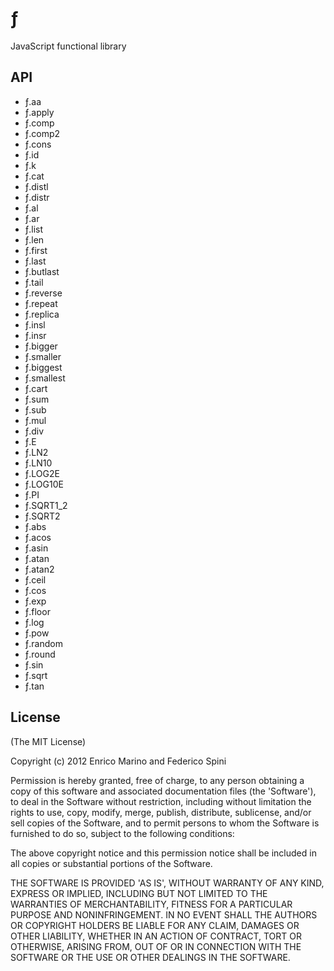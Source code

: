 # ƒ

JavaScript functional library

## API

- ƒ.aa
- ƒ.apply
- ƒ.comp
- ƒ.comp2
- ƒ.cons
- ƒ.id
- ƒ.k
- ƒ.cat
- ƒ.distl
- ƒ.distr
- ƒ.al
- ƒ.ar
- ƒ.list
- ƒ.len
- ƒ.first
- ƒ.last
- ƒ.butlast
- ƒ.tail
- ƒ.reverse
- ƒ.repeat
- ƒ.replica
- ƒ.insl
- ƒ.insr
- ƒ.bigger
- ƒ.smaller
- ƒ.biggest
- ƒ.smallest
- ƒ.cart
- ƒ.sum
- ƒ.sub
- ƒ.mul
- ƒ.div
- ƒ.E
- ƒ.LN2
- ƒ.LN10
- ƒ.LOG2E
- ƒ.LOG10E
- ƒ.PI
- ƒ.SQRT1_2
- ƒ.SQRT2
- ƒ.abs
- ƒ.acos
- ƒ.asin
- ƒ.atan
- ƒ.atan2
- ƒ.ceil
- ƒ.cos
- ƒ.exp
- ƒ.floor
- ƒ.log
- ƒ.pow
- ƒ.random
- ƒ.round
- ƒ.sin
- ƒ.sqrt
- ƒ.tan

## License

(The MIT License)

Copyright (c) 2012 Enrico Marino and Federico Spini

Permission is hereby granted, free of charge, to any person obtaining
a copy of this software and associated documentation files (the
'Software'), to deal in the Software without restriction, including
without limitation the rights to use, copy, modify, merge, publish,
distribute, sublicense, and/or sell copies of the Software, and to
permit persons to whom the Software is furnished to do so, subject to
the following conditions:

The above copyright notice and this permission notice shall be
included in all copies or substantial portions of the Software.

THE SOFTWARE IS PROVIDED 'AS IS', WITHOUT WARRANTY OF ANY KIND,
EXPRESS OR IMPLIED, INCLUDING BUT NOT LIMITED TO THE WARRANTIES OF
MERCHANTABILITY, FITNESS FOR A PARTICULAR PURPOSE AND NONINFRINGEMENT.
IN NO EVENT SHALL THE AUTHORS OR COPYRIGHT HOLDERS BE LIABLE FOR ANY
CLAIM, DAMAGES OR OTHER LIABILITY, WHETHER IN AN ACTION OF CONTRACT,
TORT OR OTHERWISE, ARISING FROM, OUT OF OR IN CONNECTION WITH THE
SOFTWARE OR THE USE OR OTHER DEALINGS IN THE SOFTWARE.